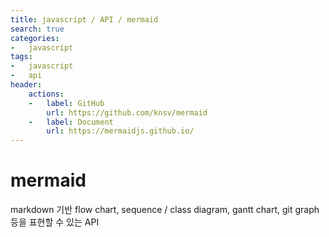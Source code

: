 ```yaml
---
title: javascript / API / mermaid
search: true  
categories:
-   javascript
tags:
-   javascript
-   api
header:  
    actions:
    -   label: GitHub
        url: https://github.com/knsv/mermaid
    -   label: Document
        url: https://mermaidjs.github.io/
---
```


# mermaid
markdown 기반 flow chart, sequence / class diagram, gantt chart, git graph 등을 표현할 수 있는 API

<!--stackedit_data:
eyJoaXN0b3J5IjpbLTg2NTk0Mzc4MF19
-->
